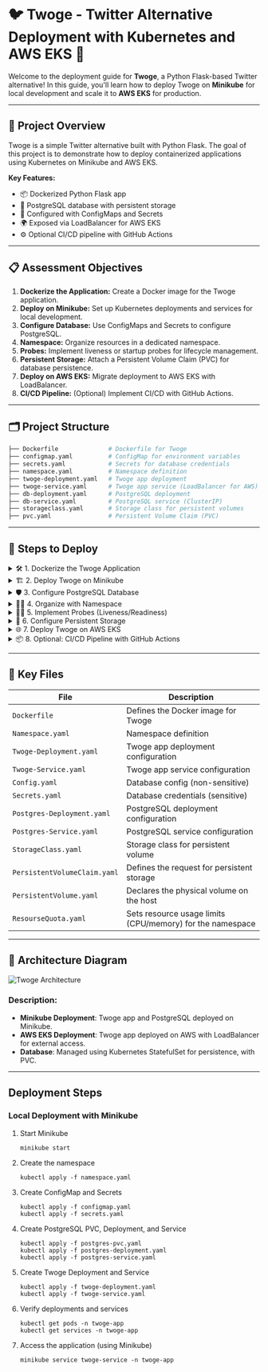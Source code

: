
# 🐦 Twoge - Twitter Alternative Deployment with Kubernetes and AWS EKS 🚀

Welcome to the deployment guide for **Twoge**, a Python Flask-based Twitter alternative! In this guide, you'll learn how to deploy Twoge on **Minikube** for local development and scale it to **AWS EKS** for production.

---

## 🚀 Project Overview

Twoge is a simple Twitter alternative built with Python Flask. The goal of this project is to demonstrate how to deploy containerized applications using Kubernetes on Minikube and AWS EKS.

**Key Features:**
- 📦 Dockerized Python Flask app
- 🐘 PostgreSQL database with persistent storage
- 🔐 Configured with ConfigMaps and Secrets
- 🌍 Exposed via LoadBalancer for AWS EKS
- ⚙️ Optional CI/CD pipeline with GitHub Actions

---

## 📋 Assessment Objectives
1. **Dockerize the Application:** Create a Docker image for the Twoge application.
2. **Deploy on Minikube:** Set up Kubernetes deployments and services for local development.
3. **Configure Database:** Use ConfigMaps and Secrets to configure PostgreSQL.
4. **Namespace:** Organize resources in a dedicated namespace.
5. **Probes:** Implement liveness or startup probes for lifecycle management.
6. **Persistent Storage:** Attach a Persistent Volume Claim (PVC) for database persistence.
7. **Deploy on AWS EKS:** Migrate deployment to AWS EKS with LoadBalancer.
8. **CI/CD Pipeline:** (Optional) Implement CI/CD with GitHub Actions.

---

## 🗂️ Project Structure

```bash
├── Dockerfile              # Dockerfile for Twoge
├── configmap.yaml          # ConfigMap for environment variables
├── secrets.yaml            # Secrets for database credentials
├── namespace.yaml          # Namespace definition
├── twoge-deployment.yaml   # Twoge app deployment
├── twoge-service.yaml      # Twoge app service (LoadBalancer for AWS)
├── db-deployment.yaml      # PostgreSQL deployment
├── db-service.yaml         # PostgreSQL service (ClusterIP)
├── storageclass.yaml       # Storage class for persistent volumes
├── pvc.yaml                # Persistent Volume Claim (PVC)
```

---

## 🚧 Steps to Deploy

<details>
  <summary>🛠️ 1. Dockerize the Twoge Application</summary>
  
- Create a `Dockerfile` for the Twoge Flask application.
- Build the Docker image using:
  ```bash
  docker build -t twoge-app .
  ```

</details>

<details>
  <summary>🏗️ 2. Deploy Twoge on Minikube</summary>

- Write deployment and service YAML files for the application and database.
- Apply the configuration:
  ```bash
  kubectl apply -f namespace.yaml
  kubectl apply -f configmap.yaml
  kubectl apply -f secrets.yaml
  kubectl apply -f db-deployment.yaml
  kubectl apply -f db-service.yaml
  kubectl apply -f twoge-deployment.yaml
  kubectl apply -f twoge-service.yaml
  ```
  
</details>

<details>
  <summary>🛡️ 3. Configure PostgreSQL Database</summary>

- Store PostgreSQL credentials in Kubernetes Secrets:
  ```yaml
  # secrets.yaml
  apiVersion: v1
  kind: Secret
  metadata:
	name: twoge-secrets
	namespace: jose
  type: Opaque
  data:
	POSTGRES_PASSWORD: cGFzc3dvcmQ=   # base64-encoded "password"
	POSTGRES_USER: dHdvZ2U=           # base64-encoded "twoge"
	POSTGRES_DB: dHdvZ2U=             # base64-encoded "twoge"
  ```

</details>

<details>
  <summary>🧑‍💻 4. Organize with Namespace</summary>

- Use `namespace.yaml` to define a namespace for Twoge:
  ```yaml
  # namespace.yaml
  apiVersion: v1
  kind: Namespace
  metadata:
	name: jose
  ```

</details>

<details>
  <summary>👨‍⚕️ 5. Implement Probes (Liveness/Readiness)</summary>

- Implement a probe in your Twoge deployment YAML file:
  ```yaml
  livenessProbe:
	httpGet:
	  path: /
	  port: 80
	initialDelaySeconds: 5
	periodSeconds: 5
	timeoutSeconds: 10
  ```

</details>

<details>
  <summary>💾 6. Configure Persistent Storage</summary>

- Use Persistent Volume Claims (PVC) to persist PostgreSQL data:
  ```yaml
  # pvc.yaml
  apiVersion: v1
  kind: PersistentVolumeClaim
  metadata:
	name: twoge-pvc
	namespace: jose
  spec:
	accessModes:
	  - ReadWriteOnce
	resources:
	  requests:
		storage: 1Gi
  ```

</details>

<details>
  <summary>🌐 7. Deploy Twoge on AWS EKS</summary>

- After configuring AWS EKS, migrate the deployment to the cloud.
- Change the service type to `LoadBalancer` for public access:
  ```yaml
  # twoge-service.yaml
  apiVersion: v1
  kind: Service
  metadata:
	name: twoge-service
	namespace: jose
  spec:
	selector:
	  app: twoge
	ports:
	  - protocol: TCP
		port: 80
		targetPort: 80
	type: LoadBalancer
  ```

</details>

<details>
  <summary>📦 8. Optional: CI/CD Pipeline with GitHub Actions</summary>

- Automate your deployments using GitHub Actions for CI/CD.
  
</details>

---

## 📑 Key Files

| File                        | Description |
|-----------------------------|-------------|
| `Dockerfile`                | Defines the Docker image for Twoge |
| `Namespace.yaml`            | Namespace definition |
| `Twoge-Deployment.yaml`     | Twoge app deployment configuration |
| `Twoge-Service.yaml`        | Twoge app service configuration |
| `Config.yaml`               | Database config (non-sensitive) |
| `Secrets.yaml`              | Database credentials (sensitive) |
| `Postgres-Deployment.yaml` | PostgreSQL deployment configuration |
| `Postgres-Service.yaml`    | PostgreSQL service configuration |
| `StorageClass.yaml`        | Storage class for persistent volume |
| `PersistentVolumeClaim.yaml`| Defines the request for persistent storage |
| `PersistentVolume.yaml`     | Declares the physical volume on the host |
| `ResourseQuota.yaml`        | Sets resource usage limits (CPU/memory) for the namespace |

---

## 🎯 Architecture Diagram

![Twoge Architecture](https://imgur.com/a/JQghoY0)


### Description:
- **Minikube Deployment**: Twoge app and PostgreSQL deployed on Minikube.
- **AWS EKS Deployment**: Twoge app deployed on AWS with LoadBalancer for external access.
- **Database**: Managed using Kubernetes StatefulSet for persistence, with PVC.

---

## Deployment Steps 

### Local Deployment with Minikube

1. Start Minikube

   ```
   minikube start
   ```

2. Create the namespace

   ```
   kubectl apply -f namespace.yaml
   ```

3. Create ConfigMap and Secrets

   ```
   kubectl apply -f configmap.yaml
   kubectl apply -f secrets.yaml
   ```

4. Create PostgreSQL PVC, Deployment, and Service

   ```
   kubectl apply -f postgres-pvc.yaml
   kubectl apply -f postgres-deployment.yaml
   kubectl apply -f postgres-service.yaml
   ```

5. Create Twoge Deployment and Service

   ```
   kubectl apply -f twoge-deployment.yaml
   kubectl apply -f twoge-service.yaml
   ```

6. Verify deployments and services

   ```
   kubectl get pods -n twoge-app
   kubectl get services -n twoge-app
   ```

7. Access the application (using Minikube)
   ```
   minikube service twoge-service -n twoge-app
   ```
